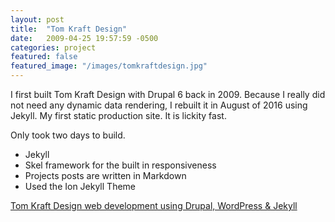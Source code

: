 ```yaml
---
layout: post
title:  "Tom Kraft Design"
date:   2009-04-25 19:57:59 -0500
categories: project
featured: false
featured_image: "/images/tomkraftdesign.jpg"
---
```

I first built Tom Kraft Design with Drupal 6 back in 2009. Because I really did not need any dynamic data rendering, I rebuilt it in August of 2016 using Jekyll. My first static production site. It is lickity fast.

Only took two days to build.

* Jekyll
* Skel framework for the built in responsiveness
* Projects posts are written in Markdown
* Used the Ion Jekyll Theme


[Tom Kraft Design web development using Drupal, WordPress & Jekyll](/)